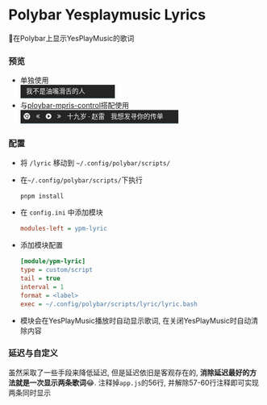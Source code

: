 # Polybar Yesplaymusic Lyrics

🎼在Polybar上显示YesPlayMusic的歌词

### 预览

- 单独使用  
  ![single](/images/single.png)
- 与[ploybar-mpris-control](https://github.com/KairuiLiu/ploybar-mpris-control)搭配使用  
  ![comb](/images/comb.png)

### 配置

- 将 `/lyric` 移动到 `~/.config/polybar/scripts/`
- 在`~/.config/polybar/scripts/`下执行
  
  ```bash
  pnpm install
  ```
  
- 在 `config.ini` 中添加模块  

  ```ini
  modules-left = ypm-lyric
  ```

- 添加模块配置

  ```ini
  [module/ypm-lyric]
  type = custom/script
  tail = true
  interval = 1
  format = <label>
  exec = ~/.config/polybar/scripts/lyric/lyric.bash
  ```

- 模块会在YesPlayMusic播放时自动显示歌词, 在关闭YesPlayMusic时自动清除内容

### 延迟与自定义

虽然采取了一些手段来降低延迟, 但是延迟依旧是客观存在的, **消除延迟最好的方法就是一次显示两条歌词**😂. 注释掉`app.js`的56行, 并解除57-60行注释即可实现两条同时显示